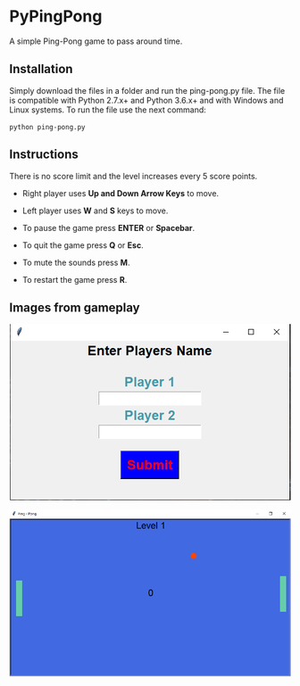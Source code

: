 # PyPingPong

A simple Ping-Pong game to pass around time.

## Installation

Simply download the files in a folder and run the ping-pong.py file. The file is compatible with
Python 2.7.x+ and Python 3.6.x+ and with Windows and Linux systems. To run the file use the next
command:

```
python ping-pong.py
```

## Instructions

There is no score limit and the level increases every 5 score points.

- Right player uses **Up and Down Arrow Keys** to move.

- Left player uses **W** and **S** keys to move.

- To pause the game press **ENTER** or __Spacebar__.

- To quit the game press **Q** or **Esc**.

- To mute the sounds press **M**.

- To restart the game press **R**.


## Images from gameplay

<p align="center">   
<img src="img/image_1.png"> 
</p>

<p align="center">
<img src="img/image_2.png">
</p>
